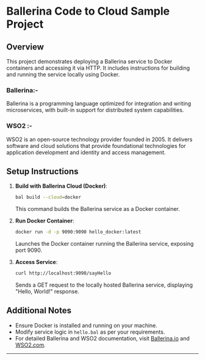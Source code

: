 # Ballerina Code to Cloud Sample Project

## Overview

This project demonstrates deploying a Ballerina service to Docker containers and accessing it via HTTP. It includes instructions for building and running the service locally using Docker.

### Ballerina:-

Ballerina is a programming language optimized for integration and writing microservices, with built-in support for distributed system capabilities.

### WSO2 :-

WSO2 is an open-source technology provider founded in 2005. It delivers software and cloud solutions that provide foundational technologies for application development and identity and access management.

## Setup Instructions

1. **Build with Ballerina Cloud (Docker)**:

   ```bash
   bal build --cloud=docker
   ```

   This command builds the Ballerina service as a Docker container.

2. **Run Docker Container**:

   ```bash
   docker run -d -p 9090:9090 hello_docker:latest
   ```

   Launches the Docker container running the Ballerina service, exposing port 9090.

3. **Access Service**:
   ```bash
   curl http://localhost:9090/sayHello
   ```
   Sends a GET request to the locally hosted Ballerina service, displaying "Hello, World!" response.

## Additional Notes

- Ensure Docker is installed and running on your machine.
- Modify service logic in `hello.bal` as per your requirements.
- For detailed Ballerina and WSO2 documentation, visit [Ballerina.io](https://ballerina.io/) and [WSO2.com](https://wso2.com/).

---
